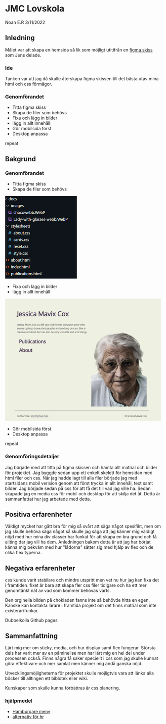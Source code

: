 # JMC Lovskola

Noah E.R 3/11/2022

## Inledning
Målet var att skapa en hemsida så lik som möjligt utitifrån en [figma skiss](https://www.figma.com/file/n9dJBwH4mYwa4dMU7ysDyF/Jessica-Mavis-Cox?node-id=0%3A1) som Jens delade.
### Ide
Tanken var att jag då skulle återskapa figma skissen till det bästa utav mina html och css förmågor.
### Genomförandet
* Titta figma skiss
* Skapa de filer som behövs
* Fixa och lägg in bilder
* lägg in allt innehåll
* Gör mobilsida först
* Desktop anpassa

repeat
## Bakgrund

### Genomförandet
* Titta figma skiss
* Skapa de filer som behövs


![Skelett](ok2.png)
* Fixa och lägg in bilder
* lägg in allt innehåll


![Homepage med allt innehåll](ok3.png)
* Gör mobilsida först
* Desktop anpassa

repeat

### Genomföringsdetaljer
Jag började med att titta på figma skissen och hämta allt matrial och bilder för projektet. Jag byggde sedan upp
 ett enkelt skelett för hemsidan med html filer och css. När jag hadde lagt till alla filer började jag med startsidans
  mobil verision genom att först trycka in allt innehål, text samt bilder. Jag började sedan på css för att få det till 
  vad jag ville ha. Sedan skapade jag en media css för mobil och desktop för att skilja det åt.
   Detta är sammanfattat hur jag arbetade med detta.

## Positiva erfarenheter
Väldigt mycket har gått bra för mig så svårt att säga något spesifikt, men om jag skulle behöva säga något så skulle jag säga att jag känner mig väldigt nöjd med hur mina div classer har funkat för att skapa en bra grund och få allting där jag vill ha dem. Anledningen bakom detta är att jag har börjat känna mig bekväm med hur "lådorna" sätter sig med hjälp av flex och de olika flex typerna.

## Negativa erfarenheter
css kunde varit stabilare och mindre utspritt men vet nu hur jag kan fixa det i framtiden. fixet är bara att skapa fler css filer tidigare och ha ett mer genomtänkt nät av vad som kommer behövas varts.

Den orginella bilden på chokladen fanns inte så behövde hitta en egen. Kanske kan kontakta lärare i framtida projekt om det finns matrial som inte existerar/funkar.

Dubbelkolla Github pages
## Sammanfattning
Lärt mig mer om sticky, media, och hur display samt flex fungerar. Största dels har varit mer av en påminellse men har lärt mig en hel del under processen också. Finns några få saker speciellt i css som jag skulle kunnat göra effektivare och mer samlat men känner mig ändå ganska nöjd.

Utvecklingsmöjligheterna för projektet skulle möjligtvis vara att länka alla böcker till alltingen ett biblotek eller wiki.


Kunskaper som skulle kunna förbättras är css planering.

### hjälpmedel

* [Hamburgare meny](https://codepen.io/alvarotrigo/pen/MWEJEWG) 
* [alternativ för hr](https://stackoverflow.com/questions/42227775/alternative-to-horizontal-rule-tag-hr-working-in-html5)